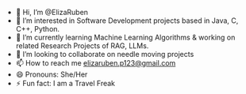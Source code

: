 - 👋 Hi, I’m @ElizaRuben
- 👀 I’m interested in Software Development projects based in Java, C, C++, Python.
- 🌱 I’m currently learning Machine Learning Algorithms & working on related Research Projects of RAG, LLMs.
- 💞️ I’m looking to collaborate on needle moving projects
- 📫 How to reach me elizaruben.p123@gmail.com
- 😄 Pronouns: She/Her
- ⚡ Fun fact: I am a Travel Freak 

<!---
ElizaRuben/ElizaRuben is a ✨ special ✨ repository because its `README.md` (this file) appears on your GitHub profile.
You can click the Preview link to take a look at your changes.
--->
